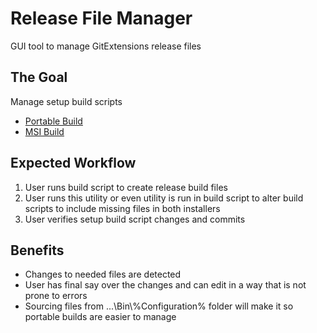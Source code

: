 # Release File Manager
GUI tool to manage GitExtensions release files


## The Goal

Manage setup build scripts 
- [Portable Build](https://github.com/gitextensions/gitextensions/blob/master/Setup/MakePortableArchive.cmd)
- [MSI Build](https://github.com/gitextensions/gitextensions/blob/master/Setup/Product.wxs)

## Expected Workflow
1. User runs build script to create release build files
1. User runs this utility or even utility is run in build script to alter build scripts to include missing files in both installers
1. User verifies setup build script changes and commits

## Benefits

- Changes to needed files are detected
- User has final say over the changes and can edit in a way that is not prone to errors
- Sourcing files from ...\Bin\\%Configuration% folder will make it so portable builds are easier to manage
